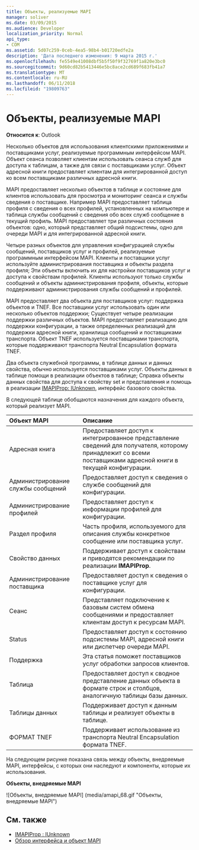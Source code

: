 ```yaml
---
title: Объекты, реализуемые MAPI
manager: soliver
ms.date: 03/09/2015
ms.audience: Developer
localization_priority: Normal
api_type:
- COM
ms.assetid: 5d07c259-0ceb-4ea5-98b4-b01720edfe2a
description: 'Дата последнего изменения: 9 марта 2015 г.'
ms.openlocfilehash: fe5549e41008dbf5b5f50f9f32769f1a820e3bc0
ms.sourcegitcommit: 9d60cd82b5413446e5bc8ace2cd689f683fb41a7
ms.translationtype: MT
ms.contentlocale: ru-RU
ms.lasthandoff: 06/11/2018
ms.locfileid: "19809763"
---
```

# <a name="mapi-implemented-objects"></a>Объекты, реализуемые MAPI
  
**Относится к**: Outlook 
  
Несколько объектов для использования клиентскими приложениями и поставщиками услуг, реализуемые программным интерфейсом MAPI. Объект сеанса позволяет клиентам использовать сеанса служб для доступа к таблицам, а также для связи с поставщиками услуг. Объект адресной книги предоставляет клиентам для интегрированной доступ ко всем поставщиками различных адресной книги. 
  
MAPI предоставляет несколько объектов в таблице и состояние для клиентов использовать для просмотра и мониторинг сеанса и службы сведения о поставщике. Например MAPI предоставляет таблица профиля с сведения о всех профилей, установленных на компьютере и таблица службы сообщений с сведения обо всех служб сообщение в текущий профиль. MAPI предоставляет три различных состояния объектов: одно, который представляет общий подсистемы, одно для очереди MAPI и для интегрированной адресной книги. 
  
Четыре разных объектов для управления конфигурацией службы сообщений, поставщиков услуг и профилей, реализуемые программным интерфейсом MAPI. Клиенты и поставщики услуг используйте администрирования поставщика и объекты раздела профиля; Эти объекты включить их для настройки поставщиков услуг и доступа к свойствам профилей. Клиенты используют только службы сообщений и объекты администрирования профиля, объекты, которые поддерживают администрирования службы сообщений и профилей. 
  
MAPI предоставляет два объекта для поставщиков услуг: поддержка объектов и TNEF. Все поставщики услуг использовать один или несколько объектов поддержки; Существует четыре реализации поддержки различных объектов. MAPI предоставляет реализацию для поддержки конфигурации, а также определенных реализаций для поддержки адресной книги, хранилища сообщений и поставщиками транспорта. Объект TNEF используется поставщиками транспорта, которые поддерживают транспорта Neutral Encapsulation формата TNEF.
  
Два объекта служебной программы, в таблице данных и данных свойства, обычно используется поставщиками услуг. Объекты данных в таблице помощи в реализации объектов в таблице; Справка объекты данных свойства для доступа к свойству set и представления и помощь в реализации [IMAPIProp: IUnknown](imapipropiunknown.md), интерфейс базового свойства. 
  
В следующей таблице обобщаются назначения для каждого объекта, который реализует MAPI.
  
|**Объект MAPI**|**Описание**|
|:-----|:-----|
|Адресная книга  <br/> |Предоставляет доступ к интегрированное представление сведений для получателя, которому принадлежит со всеми поставщиками адресной книги в текущей конфигурации.  <br/> |
|Администрирование службы сообщений  <br/> |Предоставляет доступ к сведения о службе сообщений для конфигурации.  <br/> |
|Администрирование профилей  <br/> |Предоставляет доступ к информации профилей для конфигурации.  <br/> |
|Раздел профиля  <br/> |Часть профиля, используемого для описания службы конкретное сообщение или поставщика услуг.  <br/> |
|Свойство данных  <br/> |Поддерживает доступ к свойствам и приводятся рекомендации по реализации **IMAPIProp**.  <br/> |
|Администрирование поставщика  <br/> |Предоставляет доступ к сведения о поставщике услуг для конфигурации.  <br/> |
|Сеанс  <br/> |Представляет подключение к базовым систем обмена сообщениями и предоставляет клиентам доступ к ресурсам MAPI.  <br/> |
|Status  <br/> |Предоставляет доступ к состоянию подсистемы MAPI, адресной книги или диспетчер очереди MAPI.  <br/> |
|Поддержка  <br/> |Эта статья поможет поставщиков услуг обработки запросов клиентов.  <br/> |
|Таблица  <br/> |Предоставляет доступ к сводное представление данных объекта в формате строк и столбцов, аналогичную таблицы базы данных.  <br/> |
|Таблицы данных  <br/> |Поддерживает доступ к данным таблицы и реализует объекты в таблице.  <br/> |
|ФОРМАТ TNEF  <br/> |Поддерживает использование из транспорта Neutral Encapsulation формата TNEF.  <br/> |
   
На следующем рисунке показана связь между объекты, внедряемые MAPI, интерфейсы, с которых они наследуют и компоненты, которые их использования. 
  
**Объекты, внедряемые MAPI**
  
![Объекты, внедряемые MAPI] (media/amapi_68.gif "Объекты, внедряемые MAPI")
  
## <a name="see-also"></a>См. также

- [IMAPIProp : IUnknown](imapipropiunknown.md)
- [Обзор интерфейса и объект MAPI](mapi-object-and-interface-overview.md)

